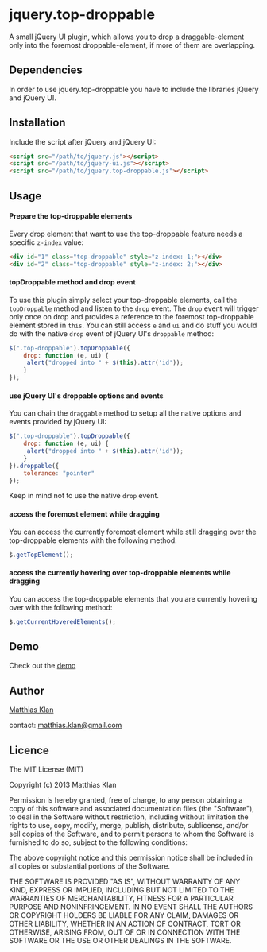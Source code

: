 # jquery.top-droppable

A small jQuery UI plugin, which allows you to drop a draggable-element only into the foremost droppable-element, if more of them are overlapping.

## Dependencies

In order to use jquery.top-droppable you have to include the libraries jQuery and jQuery UI.

## Installation

Include the script after jQuery and jQuery UI:

```html
<script src="/path/to/jquery.js"></script>
<script src="/path/to/jquery-ui.js"></script>
<script src="/path/to/jquery.top-droppable.js"></script>
```

## Usage

#### Prepare the top-droppable elements

Every drop element that want to use the top-droppable feature needs a specific `z-index` value:

```html
<div id="1" class="top-droppable" style="z-index: 1;"></div>
<div id="2" class="top-droppable" style="z-index: 2;"></div>
```


#### topDroppable method and drop event

To use this plugin simply select your top-droppable elements, call the `topDroppable` method and listen to the `drop` event. The `drop` event will trigger only once on drop and provides a reference to the foremost top-droppable element stored in `this`. You can still access `e` and `ui` and do stuff you would do with the native `drop` event of jQuery UI's `droppable` method:

```javascript
$(".top-droppable").topDroppable({
    drop: function (e, ui) {
	 alert("dropped into " + $(this).attr('id'));
    }
});
```


#### use jQuery UI's droppable options and events

You can chain the `draggable` method to setup all the native options and events provided by jQuery UI:

```javascript
$(".top-droppable").topDroppable({
    drop: function (e, ui) {
	 alert("dropped into " + $(this).attr('id'));
    }
}).droppable({
    tolerance: "pointer"
});
```

Keep in mind not to use the native `drop` event.


#### access the foremost element while dragging

You can access the currently foremost element while still dragging over the top-droppable elements with the following method:

```javascript
$.getTopElement();
```


#### access the currently hovering over top-droppable elements while dragging

You can access the top-droppable elements that you are currently hovering over with the following method:

```javascript
$.getCurrentHoveredElements();
```

## Demo

Check out the [demo](http://matthiasklan.github.io/jquery-top-droppable-demo/) 


## Author

[Matthias Klan](https://github.com/vaceta/)

contact: matthias.klan@gmail.com 


## Licence

The MIT License (MIT)

Copyright (c) 2013 Matthias Klan

Permission is hereby granted, free of charge, to any person obtaining a copy of
this software and associated documentation files (the "Software"), to deal in
the Software without restriction, including without limitation the rights to
use, copy, modify, merge, publish, distribute, sublicense, and/or sell copies of
the Software, and to permit persons to whom the Software is furnished to do so,
subject to the following conditions:

The above copyright notice and this permission notice shall be included in all
copies or substantial portions of the Software.

THE SOFTWARE IS PROVIDED "AS IS", WITHOUT WARRANTY OF ANY KIND, EXPRESS OR
IMPLIED, INCLUDING BUT NOT LIMITED TO THE WARRANTIES OF MERCHANTABILITY, FITNESS
FOR A PARTICULAR PURPOSE AND NONINFRINGEMENT. IN NO EVENT SHALL THE AUTHORS OR
COPYRIGHT HOLDERS BE LIABLE FOR ANY CLAIM, DAMAGES OR OTHER LIABILITY, WHETHER
IN AN ACTION OF CONTRACT, TORT OR OTHERWISE, ARISING FROM, OUT OF OR IN
CONNECTION WITH THE SOFTWARE OR THE USE OR OTHER DEALINGS IN THE SOFTWARE.
